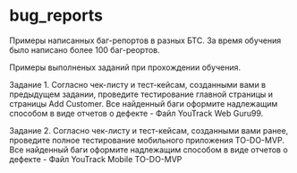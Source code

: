 # bug_reports
Примеры написанных баг-репортов в разных БТС. За время обучения было написано более 100 баг-реортов.

Примеры выполненых заданий при прохождении обучения.

Задание 1.
Согласно чек-листу и тест-кейсам, созданными вами в предыдущем задании, проведите тестирование главной страницы и страницы Add Customer. Все найденный баги оформите надлежащим способом в виде отчетов о дефекте - Файл YouTrack Web Guru99.

Задание 2.
Согласно чек-листу и тест-кейсам, созданными вами ранее, проведите полное тестирование мобильного приложения TO-DO-MVP. Все найденный баги оформите надлежащим способом в виде отчетов о дефекте - Файл YouTrack Mobile TO-DO-MVP
